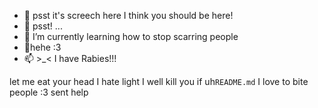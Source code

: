 - 👋 psst it's screech here I think you should be here!
- 👀 psst! ...
- 🌱 I’m currently learning how to stop scarring people
- 💞hehe :3
- 📫 >_< I have Rabies!!!

let me eat your head
I hate light I well kill you if uh`README.md`
I love to bite people :3
sent help
